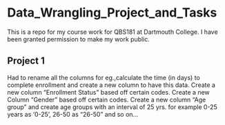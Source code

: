 # Data_Wrangling_Project_and_Tasks
This is a repo for my course work for QBS181 at Dartmouth College. I have been granted permission to make my work public.

## Project 1

Had to rename all the columns for eg.,calculate the time (in days) to complete enrollment and create a new column to have this data. Create a new column “Enrollment Status" based off certain codes. Create a new Column “Gender” based off certain codes. Create a new column “Age group” and create age groups with an interval of 25 yrs. for example 0-25 years as ‘0-25’, 26-50 as “26-50” and so on...

